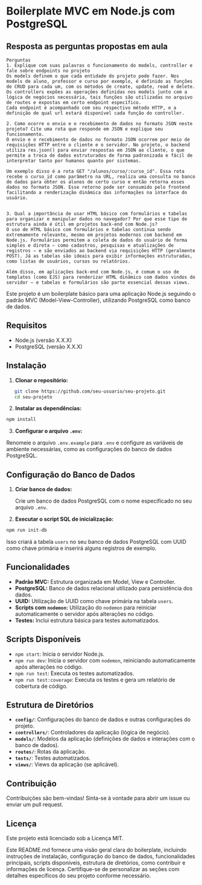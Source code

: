# Boilerplate MVC em Node.js com PostgreSQL

## Resposta as perguntas propostas em aula

```
Perguntas
1. Explique com suas palavras o funcionamento do models, controller e fale sobre endpoints no projeto
Os models definem o que cada entidade do projeto pode fazer. Nos models de aluno, professor e curso por exemplo, é definido as funções de CRUD para cada um, com os métodos de create, update, read e delete.
Os controllers expões as operações definidas nos models junto com a lógica de negócios necessária, tais funções são utilizadas no arquivo de routes e expostas em certo endpoint específico.
Cada endpoint é acompanhado com seu respectivo método HTTP, e a definição de qual url estará disponível cada função do controller.

2. Como ocorre o envio e o recebimento de dados no formato JSON neste projeto? Cite uma rota que responde em JSON e explique seu funcionamento.
O envio e o recebimento de dados no formato JSON ocorrem por meio de requisições HTTP entre o cliente e o servidor. No projeto, o backend  utiliza res.json() para enviar respostas em JSON ao cliente, o que permite a troca de dados estruturados de forma padronizada e fácil de interpretar tanto por humanos quanto por sistemas.

Um exemplo disso é a rota GET "/alunos/curso/:curso_id". Essa rota recebe o curso_id como parâmetro na URL, realiza uma consulta no banco de dados para obter os alunos de certo curso e então retorna esses dados no formato JSON. Esse retorno pode ser consumido pelo frontend facilitando a renderização dinâmica das informações na interface do usuário.


3. Qual a importância de usar HTML básico com formulários e tabelas para organizar e manipular dados no navegador? Por que esse tipo de estrutura ainda é útil em projetos back-end com Node.js?
O uso de HTML básico com formulários e tabelas continua sendo extremamente relevante, mesmo em projetos modernos com backend em Node.js. Formulários permitem a coleta de dados do usuário de forma simples e direta — como cadastros, pesquisas e atualizações de registros — e são enviados ao backend via requisições HTTP (geralmente POST). Já as tabelas são ideais para exibir informações estruturadas, como listas de usuários, cursos ou relatórios.

Além disso, em aplicações back-end com Node.js, é comum o uso de templates (como EJS) para renderizar HTML dinâmico com dados vindos do servidor — e tabelas e formulários são parte essencial dessas views.
```

Este projeto é um boilerplate básico para uma aplicação Node.js seguindo o padrão MVC (Model-View-Controller), utilizando PostgreSQL como banco de dados.

## Requisitos

- Node.js (versão X.X.X)
- PostgreSQL (versão X.X.X)

## Instalação

1. **Clonar o repositório:**

```bash
   git clone https://github.com/seu-usuario/seu-projeto.git
   cd seu-projeto
```

2. **Instalar as dependências:**

```bash
npm install
```

3. **Configurar o arquivo `.env`:**

Renomeie o arquivo `.env.example` para `.env` e configure as variáveis de ambiente necessárias, como as configurações do banco de dados PostgreSQL.

## Configuração do Banco de Dados

1. **Criar banco de dados:**

   Crie um banco de dados PostgreSQL com o nome especificado no seu arquivo `.env`.

2. **Executar o script SQL de inicialização:**

```bash
npm run init-db
```

Isso criará a tabela `users` no seu banco de dados PostgreSQL com UUID como chave primária e inserirá alguns registros de exemplo.

## Funcionalidades

- **Padrão MVC:** Estrutura organizada em Model, View e Controller.
- **PostgreSQL:** Banco de dados relacional utilizado para persistência dos dados.
- **UUID:** Utilização de UUID como chave primária na tabela `users`.
- **Scripts com `nodemon`:** Utilização do `nodemon` para reiniciar automaticamente o servidor após alterações no código.
- **Testes:** Inclui estrutura básica para testes automatizados.

## Scripts Disponíveis

- `npm start`: Inicia o servidor Node.js.
- `npm run dev`: Inicia o servidor com `nodemon`, reiniciando automaticamente após alterações no código.
- `npm run test`: Executa os testes automatizados.
- `npm run test:coverage`: Executa os testes e gera um relatório de cobertura de código.

## Estrutura de Diretórios

- **`config/`**: Configurações do banco de dados e outras configurações do projeto.
- **`controllers/`**: Controladores da aplicação (lógica de negócio).
- **`models/`**: Modelos da aplicação (definições de dados e interações com o banco de dados).
- **`routes/`**: Rotas da aplicação.
- **`tests/`**: Testes automatizados.
- **`views/`**: Views da aplicação (se aplicável).

## Contribuição

Contribuições são bem-vindas! Sinta-se à vontade para abrir um issue ou enviar um pull request.

## Licença

Este projeto está licenciado sob a Licença MIT.

Este README.md fornece uma visão geral clara do boilerplate, incluindo instruções de instalação, configuração do banco de dados, funcionalidades principais, scripts disponíveis, estrutura de diretórios, como contribuir e informações de licença. Certifique-se de personalizar as seções com detalhes específicos do seu projeto conforme necessário.
